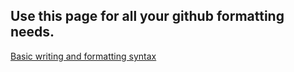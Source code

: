 ## Use this page for all your github formatting needs.

[Basic writing and formatting syntax](https://help.github.com/en/github/writing-on-github/basic-writing-and-formatting-syntax)
